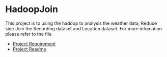 # HadoopJoin
This project is to using the hadoop to analysis the weather data, Reduce side Join the Recording dataset and Location dataset. 
For more infomation please refer to the file 
- [Project Requirement](https://github.com/PeaceUCR/HadoopJoin/blob/master/CS236_F15_Project_Description.pdf) 
- [Project Readme](https://github.com/PeaceUCR/HadoopJoin/blob/master/README.pdf)
